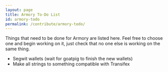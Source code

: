 ```yaml
---
layout: page
title: Armory To-Do List
id: armory-todo
permalink: /contribute/armory-todo/
---
```


Things that need to be done for Armory are listed here. Feel free to choose one and begin working on it, just check that no one else is working on the same thing.

 - Segwit wallets (wait for goatpig to finish the new wallets)
 - Make all strings to something compatible with Transifex
